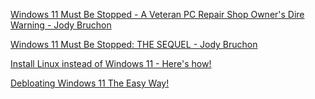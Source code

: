 [Windows 11 Must Be Stopped - A Veteran PC Repair Shop Owner's Dire Warning - Jody Bruchon](https://youtu.be/LcafzHL8iBQ)

[Windows 11 Must Be Stopped: THE SEQUEL - Jody Bruchon](https://youtu.be/vvaWrmS3Vg4)

[Install Linux instead of Windows 11 - Here's how!]([url](https://youtu.be/_Ua-d9OeUOg))

[Debloating Windows 11 The Easy Way!](https://youtu.be/8ReoMuCUdKE)
